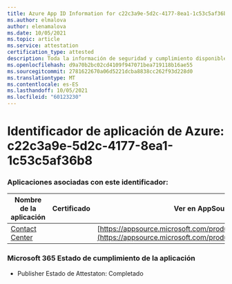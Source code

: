 ```yaml
---
title: Azure App ID Information for c22c3a9e-5d2c-4177-8ea1-1c53c5af36b8
ms.author: elmalova
author: elenamalova
ms.date: 10/05/2021
ms.topic: article
ms.service: attestation
certification_type: attested
description: Toda la información de seguridad y cumplimiento disponible para c22c3a9e-5d2c-4177-8ea1-1c53c5af36b8.
ms.openlocfilehash: d9a70b2bc02cd4109f947071bea719118b16ae55
ms.sourcegitcommit: 2781622670a06d5221dcba8838cc262f93d228d0
ms.translationtype: MT
ms.contentlocale: es-ES
ms.lasthandoff: 10/05/2021
ms.locfileid: "60123230"
---
```

# <a name="azure-app-id-c22c3a9e-5d2c-4177-8ea1-1c53c5af36b8"></a>Identificador de aplicación de Azure: c22c3a9e-5d2c-4177-8ea1-1c53c5af36b8


### <a name="apps-associated-with-this-id"></a>Aplicaciones asociadas con este identificador:
| **Nombre de la aplicación** | **Certificado** | **Ver en AppSource** |
|--------------|---------------|-----------------------|
| [Contact Center](https://docs.microsoft.com/microsoft-365-app-certification/forward/WA200001428) |  | [https://appsource.microsoft.com/product/office/WA200001428](https://appsource.microsoft.com/product/office/WA200001428) |

### <a name="microsoft-365-app-compliance-status"></a>Microsoft 365 Estado de cumplimiento de la aplicación
- Publisher Estado de Attestaton: Completado
